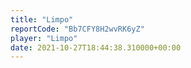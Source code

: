 ```yaml
---
title: "Limpo"
reportCode: "Bb7CFY8H2wvRK6yZ"
player: "Limpo"
date: 2021-10-27T18:44:38.310000+00:00
---
```

